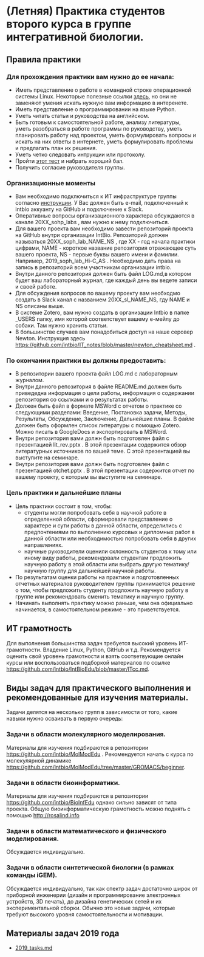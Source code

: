 # (Летняя) Практика студентов второго курса в группе интегративной биологии.

## Правила практики
### Для прохождения практики вам нужно до ее начала:
- Иметь представление о работе в командной строке операционной системы Linux. Некоторые полезные ссылки [здесь](https://github.com/intbio/IntBioEdu/blob/master/ITcc.md), но они не заменяют умения искать нужную вам информацию в интеренете.
- Иметь представление о программировании на языке Python.
- Уметь читать статьи и руководства на английском.
- Быть готовым к самостоятельной работе, анализу литературы, уметь разобраться в работе программы по руководству, уметь планировать работу над проектом, уметь формулировать вопросы и искать на них ответы в интернете, уметь формулировать проблемы и предлагать план их решения.
- Уметь четко следовать интрукции или протоколу.
- Пройти [этот тест](https://forms.gle/1DE3dSeeTNXy8zVW8) и набрать хороший бал.
- Получить согласие руководителя группы.

### Организационные моменты
- Вам необходимо подключиться к ИТ инфраструктуре группы согласно [инструкции](https://github.com/intbio/IT_notes/blob/master/new_member.md). У Вас должен быть е-mail, подключенный к intbio аккуанту на GitHub и подключение к Slack.
- Оперативные вопросы организационного характера обсуждаются в канале 20XX_sohp_labs , вам нужно к нему подключиться.
- Для вашего проекта вам необходимо завести репозиторий проекта на GitHub внутри организации IntBio. Репозиторий должен называться 20XX_soph_lab_NAME_NS , где XX - год начала практики цифрами, NAME - короткое название репозитория отражающее суть вашего проекта, NS - первые буквы вашего имени и фамилии. Например, 2019_soph_lab_Hi-C_AS . Необходимо дать права на запись в репозиторий всем участникам организации intbio.
- Внутри данного репозитория должен быть файл LOG.md,в котором будет ваш лабораторный журнал, где каждый день вы ведете записи и своей работе.
- Для обсуждения вопросов по вашему проекту вам необходмо создать в Slack канал с названием 20XX_sl_NAME_NS, гду NAME и NS описаны выше.
- В системе Zotero, вам нужно создать в организации Intbio в папке _USERS папку, имя которой соответствует вашему e-мейлу до собаки. Там нужно хранить статьи. 
- В большинстве случаев вам понадобиться доступ на наше серовер Newton. Инструкция здесь https://github.com/intbio/IT_notes/blob/master/newton_cheatsheet.md .

### По окончании практики вы должны предоставить:
- В репозитории вашего проекта файл LOG.md с лабораторным журналом.
- Внутри данного репозитория в файле README.md должен быть приведедна информация о цели работы, информация о содержании репозитория со ссылками и о результатах работы.
- Должен быть файл в формате MSWord с отчетом о практике со следующими разделами: Введение, Постановка задачи, Методы, Результаты, Обсуждение, Заключение, Дальнейшие планы. В файле должен быть оформлен список литературы с помощью Zotero. Можно писать в GoogleDocs и экспортировать в MSWord.
- Внутри репозитория вами должн быть подготовлен файл с презентацией lit_rev.pptx . В этой презентации содержится обзор литературных источников по вашей теме. С этой презентацией вы выступите на семинаре.
- Внутри репозитория вами должн быть подготовлен файл с презентацией otchet.pptx . В этой презентации содержится отчет по вашему проекту, с которым вы выступите на семинаре.


### Цель практики и дальнейшие планы
- Цель практики состоит в том, чтобы:
   - студенты могли попробовать себя в научной работе в определенной области, сформировали представление о характере и сути работы в данной области, определились с предпочтениями по выполнению курсовых и дипломных работ в данной области или необходимостью попробовать себя в других направлениях.
   - научные руководители оценили склонность студентов к тому или иному виду работы, рекомендовали студентам продложить научную работу в этой области или выбрать другую тематику/научную группу для дальнейшей научной работы. 
- По результатам оценки работы на практике и подготовленных отчетных материалов руководителем группы принимается решение о том, чтобы предложить студенту продложить научную работу в группе или рекомендовать сменить тематику и научную группу. 
- Начинать выполнять практику можно раньше, чем она официально начинается, в самостоятельном режиме - это приветствуется.


## ИТ грамотность
Для выполнения большинства задач требуется высокий уровень ИТ-грамотности. Владение Linux, Python, GitHub и т.д.
Рекомендуется оценить свой уровень грамотности и взять соответвующие онлайн курсы или воспользоваться подборкой материалов по ссылке https://github.com/intbio/IntBioEdu/blob/master/ITcc.md.


## Виды задач для практического выполнения и рекомендованные для изучения материалы. 
Задачи делятся на несколько групп в зависимости от того, какие навыки нужно осваивать в первую очередь:
### Задачи в области молекулярного моделирования.
Материалы для изучения подбираются в репозитории https://github.com/intbio/MolModEdu .
Рекомендуется начать с курса по молекулярной динамике https://github.com/intbio/MolModEdu/tree/master/GROMACS/beginner.

### Задачи в области биоинформатики.
Материалы для изучения подбираются в репозитории https://github.com/intbio/BioInfEdu однако сильно зависят от типа проекта.
Общую биоинформатическую грамотность можно поднять с помощью http://rosalind.info 


### Задачи в области математического и физического моделирования.
Обсуждается индивидуально.

### Задачи в области синтетической биологии (в рамках команды iGEM).
Обсуждается индивидуально, так как спектр задач достаточно широк от приборной инженерии (дизайн и программирование электронных устройств, 3D печать),
до дизайна генетических сетей и их экспериментальной сборки. Обычно это новые задачи, которые требуют высокого уровня самостоятельности и мотивации.


## Материалы задач 2019 года
- [2019_tasks.md](2019_tasks.md)

